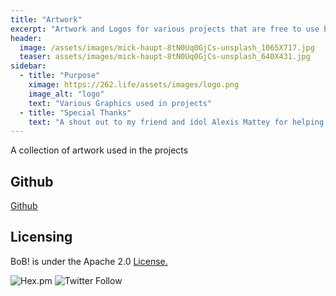 ```yaml
---
title: "Artwork"
excerpt: "Artwork and Logos for various projects that are free to use but adhere to the License."
header:
  image: /assets/images/mick-haupt-8tN0Uq0GjCs-unsplash_1065X717.jpg
  teaser: assets/images/mick-haupt-8tN0Uq0GjCs-unsplash_640X431.jpg
sidebar:
  - title: "Purpose"
    ximage: https://262.life/assets/images/logo.png
    image_alt: "logo"
    text: "Various Graphics used in projects"
  - title: "Special Thanks"
    text: "A shout out to my friend and idol Alexis Mattey for helping me with all the artwork!"
---
```


A collection of artwork used in the projects

## Github 
[Github](https://github.com/262life/artwork)
## Licensing
BoB! is under the Apache 2.0 [License.](https://github.com/262life/artwork/blob/main/LICENSE.md)


![Hex.pm](https://img.shields.io/hexpm/l/apa)
![Twitter Follow](https://img.shields.io/twitter/follow/BobDotMe?style=social)


